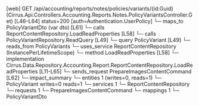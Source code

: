 [web] GET /api/accounting/reports/notes/policies/variants/{id:Guid}  (Cirrus.Api.Controllers.Accounting.Reports.Notes.PolicyVariantsController.Get)  [L46–L64] status=200 [auth=Authentication.UserPolicy]
  └─ maps_to PolicyVariantDto (var dto) [L61]
  └─ calls ReportContentRepository.LoadReadProperties [L58]
  └─ calls PolicyVariantRepository.ReadQuery [L49]
  └─ query PolicyVariant [L49]
    └─ reads_from PolicyVariants
  └─ uses_service ReportContentRepository (InstancePerLifetimeScope)
    └─ method LoadReadProperties [L58]
      └─ implementation Cirrus.Data.Repository.Accounting.Report.ReportContentRepository.LoadReadProperties [L11-L65]
  └─ sends_request PrepareImagesContentCommand [L62]
  └─ impact_summary
    └─ entities 1 (writes=0, reads=1)
      └─ PolicyVariant writes=0 reads=1
    └─ services 1
      └─ ReportContentRepository
    └─ requests 1
      └─ PrepareImagesContentCommand
    └─ mappings 1
      └─ PolicyVariantDto

